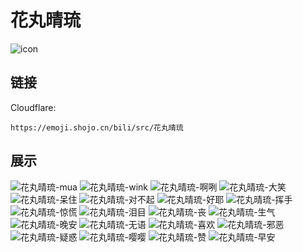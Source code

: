 # 花丸晴琉
![icon](https://emoji.shojo.cn/bili/src/花丸晴琉/icon.png)
## 链接
Cloudflare:
```
https://emoji.shojo.cn/bili/src/花丸晴琉
```
## 展示
![花丸晴琉-mua](https://emoji.shojo.cn/bili/src/花丸晴琉/花丸晴琉-mua.png)
![花丸晴琉-wink](https://emoji.shojo.cn/bili/src/花丸晴琉/花丸晴琉-wink.png)
![花丸晴琉-啊咧](https://emoji.shojo.cn/bili/src/花丸晴琉/花丸晴琉-啊咧.png)
![花丸晴琉-大笑](https://emoji.shojo.cn/bili/src/花丸晴琉/花丸晴琉-大笑.png)
![花丸晴琉-呆住](https://emoji.shojo.cn/bili/src/花丸晴琉/花丸晴琉-呆住.png)
![花丸晴琉-对不起](https://emoji.shojo.cn/bili/src/花丸晴琉/花丸晴琉-对不起.png)
![花丸晴琉-好耶](https://emoji.shojo.cn/bili/src/花丸晴琉/花丸晴琉-好耶.png)
![花丸晴琉-挥手](https://emoji.shojo.cn/bili/src/花丸晴琉/花丸晴琉-挥手.png)
![花丸晴琉-惊慌](https://emoji.shojo.cn/bili/src/花丸晴琉/花丸晴琉-惊慌.png)
![花丸晴琉-泪目](https://emoji.shojo.cn/bili/src/花丸晴琉/花丸晴琉-泪目.png)
![花丸晴琉-丧](https://emoji.shojo.cn/bili/src/花丸晴琉/花丸晴琉-丧.png)
![花丸晴琉-生气](https://emoji.shojo.cn/bili/src/花丸晴琉/花丸晴琉-生气.png)
![花丸晴琉-晚安](https://emoji.shojo.cn/bili/src/花丸晴琉/花丸晴琉-晚安.png)
![花丸晴琉-无语](https://emoji.shojo.cn/bili/src/花丸晴琉/花丸晴琉-无语.png)
![花丸晴琉-喜欢](https://emoji.shojo.cn/bili/src/花丸晴琉/花丸晴琉-喜欢.png)
![花丸晴琉-邪恶](https://emoji.shojo.cn/bili/src/花丸晴琉/花丸晴琉-邪恶.png)
![花丸晴琉-疑惑](https://emoji.shojo.cn/bili/src/花丸晴琉/花丸晴琉-疑惑.png)
![花丸晴琉-嘤嘤](https://emoji.shojo.cn/bili/src/花丸晴琉/花丸晴琉-嘤嘤.png)
![花丸晴琉-赞](https://emoji.shojo.cn/bili/src/花丸晴琉/花丸晴琉-赞.png)
![花丸晴琉-早安](https://emoji.shojo.cn/bili/src/花丸晴琉/花丸晴琉-早安.png)
